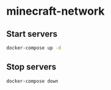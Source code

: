 # minecraft-network

## Start servers
```bash
docker-compose up -d
```

## Stop servers
```bash
docker-compose down
```